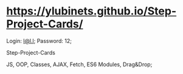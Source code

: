 # https://ylubinets.github.io/Step-Project-Cards/

Login: l@l.l; Password: 12;

Step-Project-Cards

JS, OOP, Classes, AJAX, Fetch, ES6 Modules, Drag&Drop;
